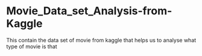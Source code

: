 # Movie_Data_set_Analysis-from-Kaggle
This contain the data set of movie from kaggle that helps us to analyse what type of movie is that 
